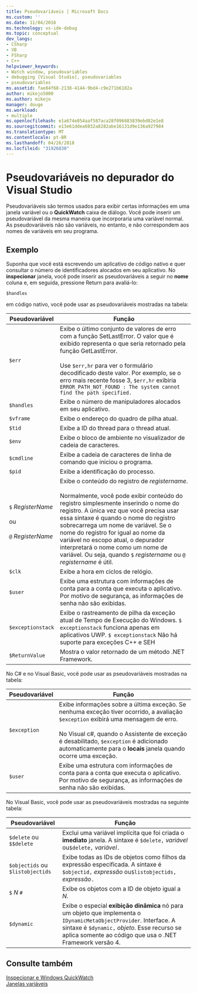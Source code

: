 ```yaml
---
title: Pseudovariáveis | Microsoft Docs
ms.custom: ''
ms.date: 11/04/2016
ms.technology: vs-ide-debug
ms.topic: conceptual
dev_langs:
- CSharp
- VB
- FSharp
- C++
helpviewer_keywords:
- Watch window, pseudovariables
- debugging [Visual Studio], pseudovariables
- pseudovariables
ms.assetid: fae84f68-2138-4144-9bd4-c9e271b6182a
author: mikejo5000
ms.author: mikejo
manager: douge
ms.workload:
- multiple
ms.openlocfilehash: e1a674e854aaf587aca28f096883839ebd82e1e8
ms.sourcegitcommit: e13e61ddea6032a8282abe16131d9e136a927984
ms.translationtype: MT
ms.contentlocale: pt-BR
ms.lasthandoff: 04/26/2018
ms.locfileid: "31926830"
---
```

# <a name="pseudovariables-in-the-visual-studio-debugger"></a>Pseudovariáveis no depurador do Visual Studio
Pseudovariáveis são termos usados para exibir certas informações em uma janela variável ou o **QuickWatch** caixa de diálogo. Você pode inserir um pseudovariável da mesma maneira que incorporaria uma variável normal. As pseudovariáveis não são variáveis, no entanto, e não correspondem aos nomes de variáveis em seu programa.  
  
## <a name="example"></a>Exemplo  
 Suponha que você está escrevendo um aplicativo de código nativo e quer consultar o número de identificadores alocados em seu aplicativo. No **inspecionar** janela, você pode inserir as pseudovariáveis a seguir no **nome** coluna e, em seguida, pressione Return para avaliá-lo:  
  
```  
$handles  
```  
  
 em código nativo, você pode usar as pseudovariáveis mostradas na tabela:  
  
|Pseudovariável|Função|  
|--------------------|--------------|  
|`$err`|Exibe o último conjunto de valores de erro com a função SetLastError. O valor que é exibido representa o que seria retornado pela função GetLastError.<br /><br /> Use `$err,hr` para ver o formulário decodificado deste valor. Por exemplo, se o erro mais recente fosse 3, `$err,hr` exibiria `ERROR_PATH_NOT_FOUND : The system cannot find the path specified.`|  
|`$handles`|Exibe o número de manipuladores alocados em seu aplicativo.|  
|`$vframe`|Exibe o endereço do quadro de pilha atual.|  
|`$tid`|Exibe a ID do thread para o thread atual.|  
|`$env`|Exibe o bloco de ambiente no visualizador de cadeia de caracteres.|  
|`$cmdline`|Exibe a cadeia de caracteres de linha de comando que iniciou o programa.|  
|`$pid`|Exibe a identificação do processo.|  
|`$` *RegisterName*<br /><br /> ou<br /><br /> `@` *RegisterName*|Exibe o conteúdo do registro de *registername*.<br /><br /> Normalmente, você pode exibir conteúdo do registro simplesmente inserindo o nome do registro. A única vez que você precisa usar essa sintaxe é quando o nome do registro sobrecarrega um nome de variável. Se o nome do registro for igual ao nome da variável no escopo atual, o depurador interpretará o nome como um nome de variável. Ou seja, quando `$` *registername* ou `@` *registername* é útil.|  
|`$clk`|Exibe a hora em ciclos de relógio.|  
|`$user`|Exibe uma estrutura com informações de conta para a conta que executa o aplicativo. Por motivo de segurança, as informações de senha não são exibidas.|  
|`$exceptionstack`|Exibe o rastreamento de pilha da exceção atual de Tempo de Execução do Windows. `$ exceptionstack` funciona apenas em aplicativos UWP. `$ exceptionstack` Não há suporte para exceções C++ e SEH|  
|`$ReturnValue`|Mostra o valor retornado de um método .NET Framework.|  
  
 No C# e no Visual Basic, você pode usar as pseudovariáveis mostradas na tabela:  
  
|Pseudovariável|Função|  
|--------------------|--------------|  
|`$exception`|Exibe informações sobre a última exceção. Se nenhuma exceção tiver ocorrido, a avaliação `$exception` exibirá uma mensagem de erro.<br /><br /> No Visual c#, quando o Assistente de exceção é desabilitado, `$exception` é adicionado automaticamente para o **locais** janela quando ocorre uma exceção.|  
|`$user`|Exibe uma estrutura com informações de conta para a conta que executa o aplicativo. Por motivo de segurança, as informações de senha não são exibidas.|  
  
 No Visual Basic, você pode usar as pseudovariáveis mostradas na seguinte tabela:  
  
|Pseudovariável|Função|  
|--------------------|--------------|  
|`$delete` ou `$$delete`|Exclui uma variável implícita que foi criada o **imediato** janela. A sintaxe é `$delete,` *variável* ou`$delete,` *variável*`.`|  
|`$objectids` ou `$listobjectids`|Exibe todas as IDs de objetos como filhos da expressão especificada. A sintaxe é `$objectid,` *expressão* ou`$listobjectids,` *expressão*`.`|  
|`$` *N* `#`|Exibe os objetos com a ID de objeto igual a *N*.|  
|`$dynamic`|Exibe o especial **exibição dinâmica** nó para um objeto que implementa o `IDynamicMetaObjectProvider`. Interface. A sintaxe é `$dynamic,` *objeto*. Esse recurso se aplica somente ao código que usa o .NET Framework versão 4.|  
  
## <a name="see-also"></a>Consulte também  
 [Inspecionar e Windows QuickWatch](../debugger/watch-and-quickwatch-windows.md)   
 [Janelas variáveis](../debugger/debugger-windows.md)
